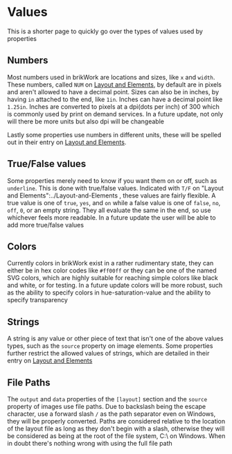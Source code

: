 # Values
This is a shorter page to quickly go over the types of values used by properties

## Numbers

Most numbers used in brikWork are locations and sizes, like `x` and `width`. These numbers, called `NUM` on [Layout and Elements](../Layout-and-Elements/), by default are in pixels and aren't allowed to have a decimal point. Sizes can also be in inches, by having `in` attached to the end, like `1in`. Inches can have a decimal point like `1.25in`. Inches are converted to pixels at a dpi(dots per inch) of 300 which is commonly used by print on demand services. In a future update, not only will there be more units but also dpi will be changeable

Lastly some properties use numbers in different units, these will be spelled out in their entry on [Layout and Elements](../Layout-and-Elements/).

## True/False values

Some properties merely need to know if you want them on or off, such as `underline`. This is done with true/false values. Indicated with `T/F` on "Layout and Elements":../Layout-and-Elements , these values are fairly flexible. A true value is one of `true`, `yes`, and `on` while a false value is one of `false`, `no`, `off`, `0`, or an empty string. They all evaluate the same in the end, so use whichever feels more readable. In a future update the user will be able to add more true/false values

## Colors

Currently colors in brikWork exist in a rather rudimentary state, they can either be in hex color codes like `#ff00ff` or they can be one of the named SVG colors, which are highly suitable for reaching simple colors like black and white, or for testing. In a future update colors will be more robust, such as the ability to specify colors in hue-saturation-value and the ability to specify transparency

## Strings

A string is any value or other piece of text that isn't one of the above values types, such as the `source` property on image elements. Some properties further restrict the allowed values of strings, which are detailed in their entry on [Layout and Elements](../Layout-and-Elements/)

## File Paths

The `output` and `data` properties of the `[layout]` section and the `source` property of images use file paths. Due to backslash being the escape character, use a forward slash `/` as the path separator even on Windows, they will be properly converted. Paths are considered relative to the location of the layout file as long as they don't begin with a slash, otherwise they will be considered as being at the root of the file system, C:\ on Windows. When in doubt there's nothing wrong with using the full file path